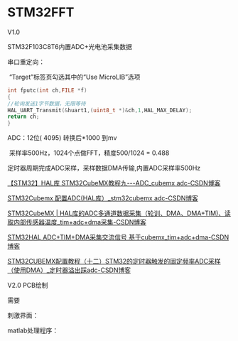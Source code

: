 # STM32FFT

V1.0 

STM32F103C8T6内置ADC+光电池采集数据



串口重定向：

​	“Target”标签页勾选其中的“Use MicroLIB”选项

```cpp
int fputc(int ch,FILE *f)
{
//轮询发送1字节数据，无限等待
HAL_UART_Transmit(&huart1,(uint8_t *)&ch,1,HAL_MAX_DELAY);
return ch;
}
```

ADC：12位( 4095) 转换后*1000 到mv

​       采样率500Hz，1024个点做FFT，精度500/1024 = 0.488

定时器周期完成ADC采样，采样数据DMA传输,内置ADC采样率500Hz

[【STM32】HAL库 STM32CubeMX教程九---ADC_cubemx adc-CSDN博客](https://blog.csdn.net/as480133937/article/details/99627062)

[STM32Cubemx 配置ADC(HAL库）_stm32cubemx adc-CSDN博客](https://blog.csdn.net/m0_61973119/article/details/143055637)

[STM32CubeMX | HAL库的ADC多通道数据采集（轮训、DMA、DMA+TIM)、读取内部传感器温度_tim+adc+dma采集-CSDN博客](https://blog.csdn.net/qq153471503/article/details/108123019)

[STM32HAL ADC+TIM+DMA采集交流信号 基于cubemx_tim+adc+dma-CSDN博客](https://blog.csdn.net/qq_34022877/article/details/121941236)

[STM32CUBEMX配置教程（十二）STM32的定时器触发的固定频率ADC采样（使用DMA）_定时器溢出踩adc-CSDN博客](https://blog.csdn.net/weixin_44584198/article/details/119453399)

V2.0 PCB绘制



需要

刺激界面：

matlab处理程序：